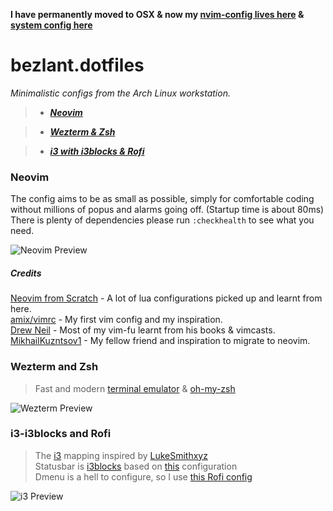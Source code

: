 **I have permanently moved to OSX & now my [nvim-config lives here](https://github.com/bezlant/nvim) & [system config here](https://github.com/bezlant/.config)**

# bezlant.dotfiles

_Minimalistic configs from the Arch Linux workstation._

> - **_[Neovim](#neovim)_**

> - **_[Wezterm & Zsh](#wezterm-and-zsh)_**

> - **_[i3 with i3blocks & Rofi](#i3-i3blocks-and-rofi)_**

### Neovim

The config aims to be as small as possible, simply for comfortable coding without millions of popus and alarms going off. (Startup time is about 80ms)  
There is plenty of dependencies please run `:checkhealth` to see what you need.

![Neovim Preview](assets/neovim_preview.png)

##### Credits

[Neovim from Scratch](https://github.com/LunarVim/Neovim-from-scratch) - A lot of lua configurations picked up and learnt from here.  
[amix/vimrc](https://github.com/amix/vimrc) - My first vim config and my inspiration.  
[Drew Neil](https://github.com/nelstrom) - Most of my vim-fu learnt from his books & vimcasts.  
[MikhailKuzntsov1](https://github.com/MikhailKuzntsov1) - My fellow friend and inspiration to migrate to neovim.

### Wezterm and Zsh

> Fast and modern [terminal emulator](https://github.com/wez/wezterm) & [oh-my-zsh](https://github.com/ohmyzsh/ohmyzsh)

![Wezterm Preview](assets/alacritty_preview.png)

### i3-i3blocks and Rofi

> The [i3](https://github.com/Airblader/i3) mapping inspired by [LukeSmithxyz](https://gist.github.com/LukeSmithxyz/a7f790309ae17e00a5635dc5def05424)  
> Statusbar is [i3blocks](https://github.com/vivien/i3blocks) based on [this](https://github.com/miklhh/i3blocks-config) configuration  
> Dmenu is a hell to configure, so I use [this Rofi config](https://www.youtube.com/watch?v=TutfIwxSE_s)

![i3 Preview](assets/i3_preview.png)
